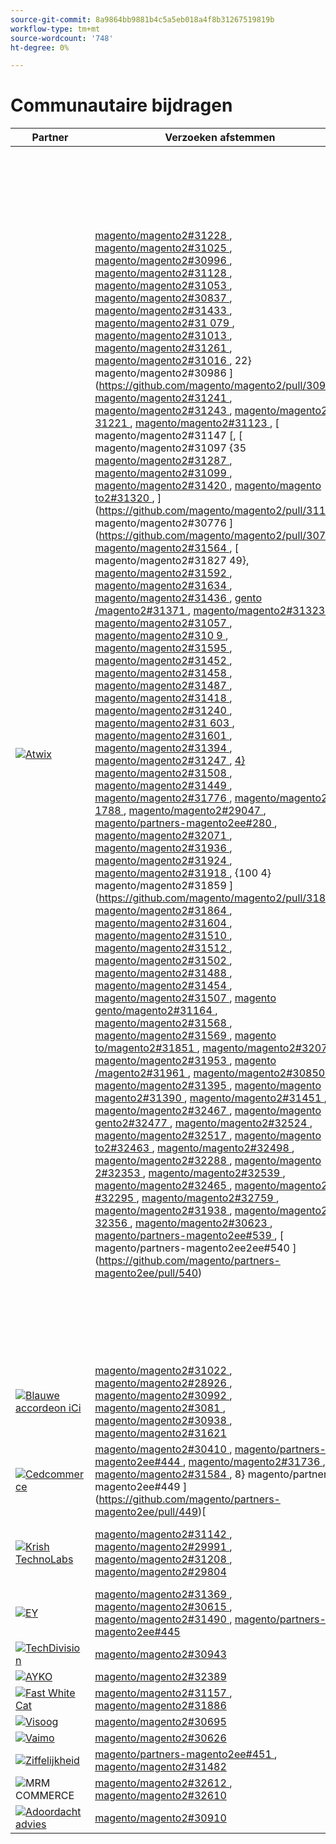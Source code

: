 ```yaml
---
source-git-commit: 8a9864bb9881b4c5a5eb018a4f8b31267519819b
workflow-type: tm+mt
source-wordcount: '748'
ht-degree: 0%

---
```

# Communautaire bijdragen

| Partner | Verzoeken afstemmen | Verwante GitHub-problemen |
| ------- | ------- | ------- |
| <a target="_blank" href="https://partners.magento.com/portal/directory/?query=Atwix"><img alt="Atwix" src="https://avatars.githubusercontent.com/t/2617739?s=400&v=4"></a> | [ magento/magento2#31228 ](https://github.com/magento/magento2/pull/31228), [ magento/magento2#31025 ](https://github.com/magento/magento2/pull/31025), [ magento/magento2#30996 ](https://github.com/magento/magento2/pull/30996), [ magento/magento2#31128 ](https://github.com/magento/magento2/pull/31128), [ magento/magento2#31053 ](https://github.com/magento/magento2/pull/31053), [ magento/magento2#30837 ](https://github.com/magento/magento2/pull/30837), [ magento/magento2#31433 ](https://github.com/magento/magento2/pull/31433), [ magento/magento2#31 079 ](https://github.com/magento/magento2/pull/31079), [ magento/magento2#31013 ](https://github.com/magento/magento2/pull/31013), [ magento/magento2#31261 ](https://github.com/magento/magento2/pull/31261), [ magento/magento2#31016 ](https://github.com/magento/magento2/pull/31016), 22} magento/magento2#30986 ](https://github.com/magento/magento2/pull/30986), [ magento/magento2#31241 ](https://github.com/magento/magento2/pull/31241), [ magento/magento2#31243 ](https://github.com/magento/magento2/pull/31243), [ magento/magento2 31221 ](https://github.com/magento/magento2/pull/31221), [ magento/magento2#31123 ](https://github.com/magento/magento2/pull/31123), [ magento/magento2#31147 [, [ magento/magento2#31097 {35 [ magento/magento2#31287 ](https://github.com/magento/magento2/pull/31287), [ magento/magento2#31099 ](https://github.com/magento/magento2/pull/31099), [ magento/magento2#31420 ](https://github.com/magento/magento2/pull/31420), [ magento/magento to2#31320 ](https://github.com/magento/magento2/pull/31320), ](https://github.com/magento/magento2/pull/31147) magento/magento2#30776 ](https://github.com/magento/magento2/pull/30776), [ magento/magento2#31564 ](https://github.com/magento/magento2/pull/31564), [ magento/magento2#31827 49}, [ magento/magento2#31592 ](https://github.com/magento/magento2/pull/31592), [ magento/magento2#31634 ](https://github.com/magento/magento2/pull/31634), [ magento/magento2#31436 ](https://github.com/magento/magento2/pull/31436), [ gento /magento2#31371 ](https://github.com/magento/magento2/pull/31371), [ magento/magento2#31323 ](https://github.com/magento/magento2/pull/31323), [ magento/magento2#31057 ](https://github.com/magento/magento2/pull/31057), [ magento/magento2#310 9 ](https://github.com/magento/magento2/pull/31009), [ magento/magento2#31595 ](https://github.com/magento/magento2/pull/31595), [ magento/magento2#31452 ](https://github.com/magento/magento2/pull/31452), [ magento/magento2#31458 ](https://github.com/magento/magento2/pull/31458), [ magento/magento2#31487 ](https://github.com/magento/magento2/pull/31487), [ magento/magento2#31418 ](https://github.com/magento/magento2/pull/31418), [ magento/magento2#31240 ](https://github.com/magento/magento2/pull/31240), [ magento/magento2#31 603 ](https://github.com/magento/magento2/pull/31097), [ magento/magento2#31601 ](https://github.com/magento/magento2/pull/31601), [ magento/magento2#31394 ](https://github.com/magento/magento2/pull/31394), [ magento/magento2#31247 ](https://github.com/magento/magento2/pull/31247), [ 4} magento/magento2#31508 ](https://github.com/magento/magento2/pull/31508), [ magento/magento2#31449 ](https://github.com/magento/magento2/pull/31449), [ magento/magento2#31776 ](https://github.com/magento/magento2/pull/31776), [ magento/magento2#3 1788 ](https://github.com/magento/magento2/pull/31788), [ magento/magento2#29047 ](https://github.com/magento/magento2/pull/29047), [ magento/partners-magento2ee#280 ](https://github.com/magento/partners-magento2ee/pull/280), [ magento/magento2#32071 ](https://github.com/magento/magento2/pull/32071), [ magento/magento2#31936 ](https://github.com/magento/magento2/pull/31827), [ magento/magento2#31924 ](https://github.com/magento/magento2/pull/31924), [ magento/magento2#31918 ](https://github.com/magento/magento2/pull/31918), {100 4} magento/magento2#31859 ](https://github.com/magento/magento2/pull/31859), [ magento/magento2#31864 ](https://github.com/magento/magento2/pull/31864), [ magento/magento2#31604 ](https://github.com/magento/magento2/pull/31604), [magento/magento2#31510 ](https://github.com/magento/magento2/pull/31603), [ magento/magento2#31512 ](https://github.com/magento/magento2/pull/31512), [ magento/magento2#31502 ](https://github.com/magento/magento2/pull/31502), [ magento/magento2#31488 ](https://github.com/magento/magento2/pull/31488), [ magento/magento2#31454 ](https://github.com/magento/magento2/pull/31454), [ magento/magento2#31507 ](https://github.com/magento/magento2/pull/31507), [ magento gento/magento2#31164 ](https://github.com/magento/magento2/pull/31164), [ magento/magento2#31568 ](https://github.com/magento/magento2/pull/31568), [ magento/magento2#31569 ](https://github.com/magento/magento2/pull/31569), [ magento to/magento2#31851 ](https://github.com/magento/magento2/pull/31851), [ magento/magento2#32078 ](https://github.com/magento/magento2/pull/32078), [ magento/magento2#31953 ](https://github.com/magento/magento2/pull/31936), [ magento /magento2#31961 ](https://github.com/magento/magento2/pull/31961), [ magento/magento2#30850 ](https://github.com/magento/magento2/pull/30850), [ magento/magento2#31395 ](https://github.com/magento/magento2/pull/31395), [ magento/magento magento2#31390 ](https://github.com/magento/magento2/pull/31390), [ magento/magento2#31451 ](https://github.com/magento/magento2/pull/31451), [ magento/magento2#32467 ](https://github.com/magento/magento2/pull/32467), [ magento/magento gento2#32477 ](https://github.com/magento/magento2/pull/32477), [ magento/magento2#32524 ](https://github.com/magento/magento2/pull/32524), [ magento/magento2#32517 ](https://github.com/magento/magento2/pull/32517), [ magento/magento to2#32463 ](https://github.com/magento/magento2/pull/32463), [ magento/magento2#32498 ](https://github.com/magento/magento2/pull/32498), [ magento/magento2#32288 ](https://github.com/magento/magento2/pull/32288), [ magento/magento 2#32353 ](https://github.com/magento/magento2/pull/32353), [ magento/magento2#32539 ](https://github.com/magento/magento2/pull/32539), [ magento/magento2#32465 ](https://github.com/magento/magento2/pull/32465), [ magento/magento2 #32295 ](https://github.com/magento/magento2/pull/32295), [ magento/magento2#32759 ](https://github.com/magento/magento2/pull/32759), [ magento/magento2#31938 ](https://github.com/magento/magento2/pull/31938), [ magento/magento2 32356 ](https://github.com/magento/magento2/pull/32356), [ magento/magento2#30623 ](https://github.com/magento/magento2/pull/30623), [ magento/partners-magento2ee#539 ](https://github.com/magento/partners-magento2ee/pull/539), [ magento/partners-magento2ee2ee#540 [](https://github.com/magento/magento2/pull/31510)[](https://github.com/magento/magento2/pull/31953)](https://github.com/magento/partners-magento2ee/pull/540) | [ magento/magento2#31233 ](https://github.com/magento/magento2/issues/31233), [ magento/magento2#31031 ](https://github.com/magento/magento2/issues/31031), [ magento/magento2#31056 ](https://github.com/magento/magento2/issues/31056), [ magento/magento2#31130 ](https://github.com/magento/magento2/issues/31130), [ magento/magento2#31074 ](https://github.com/magento/magento2/issues/31074), [ magento/magento2#30858 ](https://github.com/magento/magento2/issues/30858), [ magento/magento2#31438 ](https://github.com/magento/magento2/issues/31438), [ magento/magento2#31 160 ](https://github.com/magento/magento2/issues/31160), [ magento/magento2#31034 ](https://github.com/magento/magento2/issues/31034), [ magento/magento2#31168 ](https://github.com/magento/magento2/issues/31168), [ magento/magento2#31033 ](https://github.com/magento/magento2/issues/31033), 22} magento/magento2#31039 ](https://github.com/magento/magento2/issues/31039), [ magento/magento2#31250 ](https://github.com/magento/magento2/issues/31250), [ magento/magento2#31249 ](https://github.com/magento/magento2/issues/31249), [ magento/magento2 31234 ](https://github.com/magento/magento2/issues/31234), [ magento/magento2#31129 ](https://github.com/magento/magento2/issues/31129), [ magento/magento2#31153 [, [ magento/magento2#31132 {35 [ magento/magento2#31290 ](https://github.com/magento/magento2/issues/31290), [ magento/magento2#31131 ](https://github.com/magento/magento2/issues/31131), [ magento/magento2#31440 ](https://github.com/magento/magento2/issues/31440), [ magento/magento to2#31327 ](https://github.com/magento/magento2/issues/31327), [ magento/magento2#30784 ](https://github.com/magento/magento2/issues/30784), [ magento/magento2#31575 ](https://github.com/magento/magento2/issues/31575), [ magento/magento2#3184{4 49}, [ magento/magento2#31628 ](https://github.com/magento/magento2/issues/31628), [ magento/magento2#31647 ](https://github.com/magento/magento2/issues/31647), [ magento/magento2#31437 ](https://github.com/magento/magento2/issues/31437), [ gento /magento2#31442 ](https://github.com/magento/magento2/issues/31442), [ magento/magento2#31325 ](https://github.com/magento/magento2/issues/31325), [ magento/magento2#31073 ](https://github.com/magento/magento2/issues/31073), [ magento/magento2#3103 6 ](https://github.com/magento/magento2/issues/31036), [ magento/magento2#31627 ](https://github.com/magento/magento2/issues/31627), [ magento/magento2#31632 ](https://github.com/magento/magento2/issues/31632), [ magento/magento2#31522 ](https://github.com/magento/magento2/issues/31522), [ magento/magento2#31521 ](https://github.com/magento/magento2/issues/31521), [ magento/magento2#31441 ](https://github.com/magento/magento2/issues/31441), [ magento/magento2#31251 ](https://github.com/magento/magento2/issues/31251), [ magento/magento2#31 624 ](https://github.com/magento/magento2/issues/31153), [ magento/magento2#31626 ](https://github.com/magento/magento2/issues/31626), [ magento/magento2#31403 ](https://github.com/magento/magento2/issues/31403), [ magento/magento2#31248 ](https://github.com/magento/magento2/issues/31248), ](https://github.com/magento/magento2/issues/31132) 4} magento/magento2#31516 ](https://github.com/magento/magento2/issues/31516), [ magento/magento2#31524 ](https://github.com/magento/magento2/issues/31524), [ magento/magento2#31801 ](https://github.com/magento/magento2/issues/31801), [ magento/magento2#2 8522 ](https://github.com/magento/magento2/issues/28522), [ magento/partners-magento2ee#28586 ](https://github.com/magento/partners-magento2ee/issues/28586), [ magento/partners-magento2ee#31435 ](https://github.com/magento/partners-magento2ee/issues/31435), [ magento/partners-magento2ee#315 60 ](https://github.com/magento/partners-magento2ee/issues/31560), [ magento/partners-magento2ee#31561 ](https://github.com/magento/partners-magento2ee/issues/31561), [ magento/magento2#32072 ](https://github.com/magento/magento2/issues/32072), [ magento/magento2#31937 ](https://github.com/magento/magento2/issues/31937), [ magento/magento2#31902 ](https://github.com/magento/magento2/issues/31902), [ magento/magento2#31860 ](https://github.com/magento/magento2/issues/31860), [ magento/magento2#31865 ](https://github.com/magento/magento2/issues/31865), [ magento/magento2#31623 ](https://github.com/magento/magento2/issues/31844), [ magento/magento2#31515 ](https://github.com/magento/magento2/issues/31515), [ magento/magento2#31514 {1 15}, [ magento/magento2#31519 ](https://github.com/magento/magento2/issues/31519), [ magento/magento2#31520 ](https://github.com/magento/magento2/issues/31520), [ magento/magento2#31517 {11 21}, [ magento/magento2#31075 ](https://github.com/magento/magento2/issues/31075), [ magento/magento2#31574 ](https://github.com/magento/magento2/issues/31574), [ magento/magento2#31573 {12 [ magento/magento2#31852 ](https://github.com/magento/magento2/issues/31852), [ magento/magento2#32079 ](https://github.com/magento/magento2/issues/32079), [ magento/magento2#31954 ](https://github.com/magento/magento2/issues/31624) 3}, [ magento/magento2#31962 ](https://github.com/magento/magento2/issues/31962), [ magento/magento2#30855 ](https://github.com/magento/magento2/issues/30855), [ magento/magento2#30645 {139 [ magento/magento2#31523 ](https://github.com/magento/magento2/issues/31523), [ magento/magento2#32505 ](https://github.com/magento/magento2/issues/32505), [ magento/magento2#32504 ](https://github.com/magento/magento2/issues/32504), [ magento/magento2#32583 ](https://github.com/magento/magento2/issues/32583), [ magento/magento2#32518 ](https://github.com/magento/magento2/issues/32518), [ magento/magento2#32507 ](https://github.com/magento/magento2/issues/32507), [ magento/magento2#32569 ](https://github.com/magento/magento2/issues/32569), [ magento/magento2#32502 ](https://github.com/magento/magento2/issues/32502), [ magento/magento2#32379 ](https://github.com/magento/magento2/issues/32379), 158} magento/magento2#32279 ](https://github.com/magento/magento2/issues/32279), [ magento/magento2#32568 ](https://github.com/magento/magento2/issues/32568), [ magento/magento2#32506 ](https://github.com/magento/magento2/issues/32506), 64} magento/magento2#32377 ](https://github.com/magento/magento2/issues/32377), [ magento/magento2#4451 ](https://github.com/magento/magento2/issues/4451), [ magento/magento2#32577 ](https://github.com/magento/magento2/issues/32577), {177 0} magento/magento2#29631 ](https://github.com/magento/magento2/issues/29631), [ magento/magento2#30210 ](https://github.com/magento/magento2/issues/30210), [ magento/partners-magento2ee#32574 ](https://github.com/magento/partners-magento2ee/issues/32574), {11 76} magento/partners-magento2ee#32928 ](https://github.com/magento/partners-magento2ee/issues/32928)[](https://github.com/magento/magento2/issues/31623)](https://github.com/magento/magento2/issues/31514)](https://github.com/magento/magento2/issues/31517)](https://github.com/magento/magento2/issues/31573)](https://github.com/magento/magento2/issues/31954)](https://github.com/magento/magento2/issues/30645)[[[[ |
| <a target="_blank" href="https://solutionpartners.adobe.com/s/directory/detail/blue+acorn+ici"><img alt="Blauwe accordeon iCi" src="https://avatars.githubusercontent.com/t/2916141?s=400&v=4"></a> | [ magento/magento2#31022 ](https://github.com/magento/magento2/pull/31022), [ magento/magento2#28926 ](https://github.com/magento/magento2/pull/28926), [ magento/magento2#30992 ](https://github.com/magento/magento2/pull/30992), [ magento/magento2#3081 ](https://github.com/magento/magento2/pull/30881), [ magento/magento2#30938 ](https://github.com/magento/magento2/pull/30938), [ magento/magento2#31621 ](https://github.com/magento/magento2/pull/31621) | [ magento/magento2#30265 ](https://github.com/magento/magento2/issues/30265), [ magento/magento2#29528 ](https://github.com/magento/magento2/issues/29528), [ magento/magento2#30286 ](https://github.com/magento/magento2/issues/30286), [ magento/magento2#3080 ](https://github.com/magento/magento2/issues/30880), [ magento/magento2#29690 ](https://github.com/magento/magento2/issues/29690), [ magento/magento2#27678 ](https://github.com/magento/magento2/issues/27678) |
| <a target="_blank" href="https://partners.magento.com/portal/directory/?query=Cedcommerce"><img alt="Cedcommerce" src="https://avatars.githubusercontent.com/t/3028824?s=400&v=4"></a> | [ magento/magento2#30410 ](https://github.com/magento/magento2/pull/30410), [ magento/partners-magento2ee#444 ](https://github.com/magento/partners-magento2ee/pull/444), [ magento/magento2#31736 ](https://github.com/magento/magento2/pull/31736), [ magento/magento2#31584 ](https://github.com/magento/magento2/pull/31584), 8} magento/partners-magento2ee#449 ](https://github.com/magento/partners-magento2ee/pull/449)[ | [ magento/magento2#30424 ](https://github.com/magento/magento2/issues/30424), [ magento/partners-magento2ee#31111 ](https://github.com/magento/partners-magento2ee/issues/31111), [ magento/magento2#31660 ](https://github.com/magento/magento2/issues/31660), [ magento/partners-magento2ee#313  ](https://github.com/magento/partners-magento2ee/issues/31331) |
| <a target="_blank" href="https://solutionpartners.adobe.com/s/directory/detail/krish+technolabs"><img alt="Krish TechnoLabs" src="https://avatars.githubusercontent.com/t/2849637?s=400&v=4"></a> | [ magento/magento2#31142 ](https://github.com/magento/magento2/pull/31142), [ magento/magento2#29991 ](https://github.com/magento/magento2/pull/29991), [ magento/magento2#31208 ](https://github.com/magento/magento2/pull/31208), [ magento/magento2#29804 ](https://github.com/magento/magento2/pull/29804) | [ magento/magento2#30911 ](https://github.com/magento/magento2/issues/30911), [ magento/magento2#29936 ](https://github.com/magento/magento2/issues/29936), [ magento/magento2#31188 ](https://github.com/magento/magento2/issues/31188), [ magento/magento2#29365 ](https://github.com/magento/magento2/issues/29365), [ magento/magento2#29805 ](https://github.com/magento/magento2/issues/29805) |
| <a target="_blank" href="https://partners.magento.com/portal/directory/?query=EY"><img alt="EY" src="https://avatars.githubusercontent.com/t/3415735?s=400&v=4"></a> | [ magento/magento2#31369 ](https://github.com/magento/magento2/pull/31369), [ magento/magento2#30615 ](https://github.com/magento/magento2/pull/30615), [ magento/magento2#31490 ](https://github.com/magento/magento2/pull/31490), [ magento/partners-magento2ee#445 ](https://github.com/magento/partners-magento2ee/pull/445) | [ magento/magento2#4451 ](https://github.com/magento/magento2/issues/4451), [ magento/magento2#29302 ](https://github.com/magento/magento2/issues/29302), [ magento/partners-magento2ee#31196 ](https://github.com/magento/partners-magento2ee/issues/31196) |
| <a target="_blank" href="https://partners.magento.com/portal/directory/?query=TechDivision"><img alt="TechDivision" src="https://avatars.githubusercontent.com/t/2617775?s=400&v=4"></a> | [ magento/magento2#30943 ](https://github.com/magento/magento2/pull/30943) | [ magento/magento2#30936 ](https://github.com/magento/magento2/issues/30936) |
| <a target="_blank" href="https://partners.magento.com/portal/directory/?query=AYKO"><img alt="AYKO" src="https://avatars.githubusercontent.com/t/2841512?s=400&v=4"></a> | [ magento/magento2#32389 ](https://github.com/magento/magento2/pull/32389) | [ magento/magento2#32088 ](https://github.com/magento/magento2/issues/32088) |
| <a target="_blank" href="https://solutionpartners.adobe.com/s/directory/detail/fast+white+cat"><img alt="Fast White Cat" src="https://avatars.githubusercontent.com/t/3579504?s=400&v=4"></a> | [ magento/magento2#31157 ](https://github.com/magento/magento2/pull/31157), [ magento/magento2#31886 ](https://github.com/magento/magento2/pull/31886) | [ magento/magento2#30724 ](https://github.com/magento/magento2/issues/30724), [ magento/magento2#30471 ](https://github.com/magento/magento2/issues/30471) |
| <a target="_blank" href="https://partners.magento.com/portal/directory/?query=Fisheye"><img alt="Visoog" src="https://avatars.githubusercontent.com/t/3171724?s=400&v=4"></a> | [ magento/magento2#30695 ](https://github.com/magento/magento2/pull/30695) | [ magento/magento2#30788 ](https://github.com/magento/magento2/issues/30788) |
| <a target="_blank" href="https://partners.magento.com/portal/directory/?query=Vaimo"><img alt="Vaimo" src="https://avatars.githubusercontent.com/t/2617778?s=400&v=4"></a> | [ magento/magento2#30626 ](https://github.com/magento/magento2/pull/30626) | [ magento/magento2#30622 ](https://github.com/magento/magento2/issues/30622) |
| <a target="_blank" href="https://partners.magento.com/portal/directory/?query=Ziffity"><img alt="Ziffelijkheid" src="https://avatars.githubusercontent.com/t/3432500?s=400&v=4"></a> | [ magento/partners-magento2ee#451 ](https://github.com/magento/partners-magento2ee/pull/451), [ magento/magento2#31482 ](https://github.com/magento/magento2/pull/31482) | [ magento/magento2#31557 ](https://github.com/magento/magento2/issues/31557) |
| <img alt="MRM COMMERCE" src="https://avatars.githubusercontent.com/t/3714179?s=400&v=4"></a> | [ magento/magento2#32612 ](https://github.com/magento/magento2/pull/32612), [ magento/magento2#32610 ](https://github.com/magento/magento2/pull/32610) | [ magento/magento2#32578 ](https://github.com/magento/magento2/issues/32578), [ magento/magento2#32658 ](https://github.com/magento/magento2/issues/32658) |
| <a target="_blank" href="https://solutionpartners.adobe.com/s/directory/detail/aligent+consulting"><img alt="Adoordacht advies" src="https://avatars.githubusercontent.com/t/2686050?s=400&v=4"></a> | [ magento/magento2#30910 ](https://github.com/magento/magento2/pull/30910) | [ magento/magento2#30909 ](https://github.com/magento/magento2/issues/30909) |
